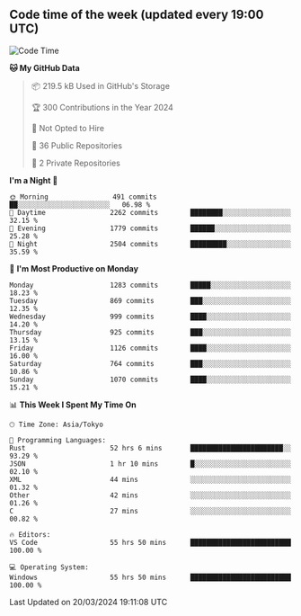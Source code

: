 ## Code time of the week (updated every 19:00 UTC)

<!--START_SECTION:waka-->
![Code Time](http://img.shields.io/badge/Code%20Time-2%2C860%20hrs%2018%20mins-blue)

**🐱 My GitHub Data** 

> 📦 219.5 kB Used in GitHub's Storage 
 > 
> 🏆 300 Contributions in the Year 2024
 > 
> 🚫 Not Opted to Hire
 > 
> 📜 36 Public Repositories 
 > 
> 🔑 2 Private Repositories 
 > 
**I'm a Night 🦉** 

```text
🌞 Morning                491 commits         ██░░░░░░░░░░░░░░░░░░░░░░░   06.98 % 
🌆 Daytime                2262 commits        ████████░░░░░░░░░░░░░░░░░   32.15 % 
🌃 Evening                1779 commits        ██████░░░░░░░░░░░░░░░░░░░   25.28 % 
🌙 Night                  2504 commits        █████████░░░░░░░░░░░░░░░░   35.59 % 
```
📅 **I'm Most Productive on Monday** 

```text
Monday                   1283 commits        █████░░░░░░░░░░░░░░░░░░░░   18.23 % 
Tuesday                  869 commits         ███░░░░░░░░░░░░░░░░░░░░░░   12.35 % 
Wednesday                999 commits         ████░░░░░░░░░░░░░░░░░░░░░   14.20 % 
Thursday                 925 commits         ███░░░░░░░░░░░░░░░░░░░░░░   13.15 % 
Friday                   1126 commits        ████░░░░░░░░░░░░░░░░░░░░░   16.00 % 
Saturday                 764 commits         ███░░░░░░░░░░░░░░░░░░░░░░   10.86 % 
Sunday                   1070 commits        ████░░░░░░░░░░░░░░░░░░░░░   15.21 % 
```


📊 **This Week I Spent My Time On** 

```text
🕑︎ Time Zone: Asia/Tokyo

💬 Programming Languages: 
Rust                     52 hrs 6 mins       ███████████████████████░░   93.29 % 
JSON                     1 hr 10 mins        █░░░░░░░░░░░░░░░░░░░░░░░░   02.10 % 
XML                      44 mins             ░░░░░░░░░░░░░░░░░░░░░░░░░   01.32 % 
Other                    42 mins             ░░░░░░░░░░░░░░░░░░░░░░░░░   01.26 % 
C                        27 mins             ░░░░░░░░░░░░░░░░░░░░░░░░░   00.82 % 

🔥 Editors: 
VS Code                  55 hrs 50 mins      █████████████████████████   100.00 % 

💻 Operating System: 
Windows                  55 hrs 50 mins      █████████████████████████   100.00 % 
```


 Last Updated on 20/03/2024 19:11:08 UTC
<!--END_SECTION:waka-->